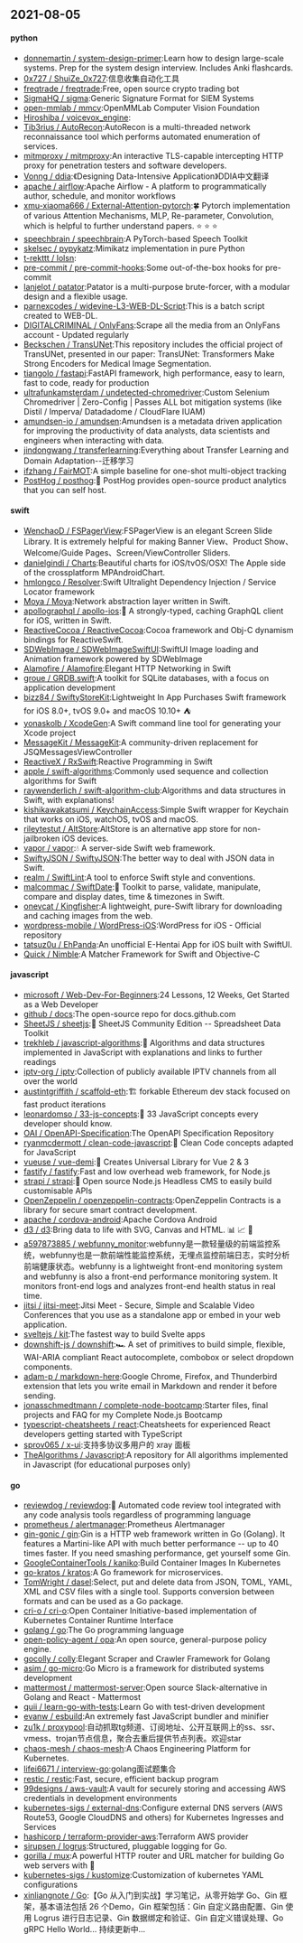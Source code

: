 ## 2021-08-05

#### python
* [donnemartin / system-design-primer](https://github.com/donnemartin/system-design-primer):Learn how to design large-scale systems. Prep for the system design interview. Includes Anki flashcards.
* [0x727 / ShuiZe_0x727](https://github.com/0x727/ShuiZe_0x727):信息收集自动化工具
* [freqtrade / freqtrade](https://github.com/freqtrade/freqtrade):Free, open source crypto trading bot
* [SigmaHQ / sigma](https://github.com/SigmaHQ/sigma):Generic Signature Format for SIEM Systems
* [open-mmlab / mmcv](https://github.com/open-mmlab/mmcv):OpenMMLab Computer Vision Foundation
* [Hiroshiba / voicevox_engine](https://github.com/Hiroshiba/voicevox_engine):
* [Tib3rius / AutoRecon](https://github.com/Tib3rius/AutoRecon):AutoRecon is a multi-threaded network reconnaissance tool which performs automated enumeration of services.
* [mitmproxy / mitmproxy](https://github.com/mitmproxy/mitmproxy):An interactive TLS-capable intercepting HTTP proxy for penetration testers and software developers.
* [Vonng / ddia](https://github.com/Vonng/ddia):《Designing Data-Intensive Application》DDIA中文翻译
* [apache / airflow](https://github.com/apache/airflow):Apache Airflow - A platform to programmatically author, schedule, and monitor workflows
* [xmu-xiaoma666 / External-Attention-pytorch](https://github.com/xmu-xiaoma666/External-Attention-pytorch):🍀
Pytorch implementation of various Attention Mechanisms, MLP, Re-parameter, Convolution, which is helpful to further understand papers.
⭐
⭐
⭐
* [speechbrain / speechbrain](https://github.com/speechbrain/speechbrain):A PyTorch-based Speech Toolkit
* [skelsec / pypykatz](https://github.com/skelsec/pypykatz):Mimikatz implementation in pure Python
* [t-rekttt / lolsn](https://github.com/t-rekttt/lolsn):
* [pre-commit / pre-commit-hooks](https://github.com/pre-commit/pre-commit-hooks):Some out-of-the-box hooks for pre-commit
* [lanjelot / patator](https://github.com/lanjelot/patator):Patator is a multi-purpose brute-forcer, with a modular design and a flexible usage.
* [parnexcodes / widevine-L3-WEB-DL-Script](https://github.com/parnexcodes/widevine-L3-WEB-DL-Script):This is a batch script created to WEB-DL.
* [DIGITALCRIMINAL / OnlyFans](https://github.com/DIGITALCRIMINAL/OnlyFans):Scrape all the media from an OnlyFans account - Updated regularly
* [Beckschen / TransUNet](https://github.com/Beckschen/TransUNet):This repository includes the official project of TransUNet, presented in our paper: TransUNet: Transformers Make Strong Encoders for Medical Image Segmentation.
* [tiangolo / fastapi](https://github.com/tiangolo/fastapi):FastAPI framework, high performance, easy to learn, fast to code, ready for production
* [ultrafunkamsterdam / undetected-chromedriver](https://github.com/ultrafunkamsterdam/undetected-chromedriver):Custom Selenium Chromedriver | Zero-Config | Passes ALL bot mitigation systems (like Distil / Imperva/ Datadadome / CloudFlare IUAM)
* [amundsen-io / amundsen](https://github.com/amundsen-io/amundsen):Amundsen is a metadata driven application for improving the productivity of data analysts, data scientists and engineers when interacting with data.
* [jindongwang / transferlearning](https://github.com/jindongwang/transferlearning):Everything about Transfer Learning and Domain Adaptation--迁移学习
* [ifzhang / FairMOT](https://github.com/ifzhang/FairMOT):A simple baseline for one-shot multi-object tracking
* [PostHog / posthog](https://github.com/PostHog/posthog):🦔
PostHog provides open-source product analytics that you can self host.

#### swift
* [WenchaoD / FSPagerView](https://github.com/WenchaoD/FSPagerView):FSPagerView is an elegant Screen Slide Library. It is extremely helpful for making Banner View、Product Show、Welcome/Guide Pages、Screen/ViewController Sliders.
* [danielgindi / Charts](https://github.com/danielgindi/Charts):Beautiful charts for iOS/tvOS/OSX! The Apple side of the crossplatform MPAndroidChart.
* [hmlongco / Resolver](https://github.com/hmlongco/Resolver):Swift Ultralight Dependency Injection / Service Locator framework
* [Moya / Moya](https://github.com/Moya/Moya):Network abstraction layer written in Swift.
* [apollographql / apollo-ios](https://github.com/apollographql/apollo-ios):📱
A strongly-typed, caching GraphQL client for iOS, written in Swift.
* [ReactiveCocoa / ReactiveCocoa](https://github.com/ReactiveCocoa/ReactiveCocoa):Cocoa framework and Obj-C dynamism bindings for ReactiveSwift.
* [SDWebImage / SDWebImageSwiftUI](https://github.com/SDWebImage/SDWebImageSwiftUI):SwiftUI Image loading and Animation framework powered by SDWebImage
* [Alamofire / Alamofire](https://github.com/Alamofire/Alamofire):Elegant HTTP Networking in Swift
* [groue / GRDB.swift](https://github.com/groue/GRDB.swift):A toolkit for SQLite databases, with a focus on application development
* [bizz84 / SwiftyStoreKit](https://github.com/bizz84/SwiftyStoreKit):Lightweight In App Purchases Swift framework for iOS 8.0+, tvOS 9.0+ and macOS 10.10+
⛺
* [yonaskolb / XcodeGen](https://github.com/yonaskolb/XcodeGen):A Swift command line tool for generating your Xcode project
* [MessageKit / MessageKit](https://github.com/MessageKit/MessageKit):A community-driven replacement for JSQMessagesViewController
* [ReactiveX / RxSwift](https://github.com/ReactiveX/RxSwift):Reactive Programming in Swift
* [apple / swift-algorithms](https://github.com/apple/swift-algorithms):Commonly used sequence and collection algorithms for Swift
* [raywenderlich / swift-algorithm-club](https://github.com/raywenderlich/swift-algorithm-club):Algorithms and data structures in Swift, with explanations!
* [kishikawakatsumi / KeychainAccess](https://github.com/kishikawakatsumi/KeychainAccess):Simple Swift wrapper for Keychain that works on iOS, watchOS, tvOS and macOS.
* [rileytestut / AltStore](https://github.com/rileytestut/AltStore):AltStore is an alternative app store for non-jailbroken iOS devices.
* [vapor / vapor](https://github.com/vapor/vapor):💧
A server-side Swift web framework.
* [SwiftyJSON / SwiftyJSON](https://github.com/SwiftyJSON/SwiftyJSON):The better way to deal with JSON data in Swift.
* [realm / SwiftLint](https://github.com/realm/SwiftLint):A tool to enforce Swift style and conventions.
* [malcommac / SwiftDate](https://github.com/malcommac/SwiftDate):🐔
Toolkit to parse, validate, manipulate, compare and display dates, time & timezones in Swift.
* [onevcat / Kingfisher](https://github.com/onevcat/Kingfisher):A lightweight, pure-Swift library for downloading and caching images from the web.
* [wordpress-mobile / WordPress-iOS](https://github.com/wordpress-mobile/WordPress-iOS):WordPress for iOS - Official repository
* [tatsuz0u / EhPanda](https://github.com/tatsuz0u/EhPanda):An unofficial E-Hentai App for iOS built with SwiftUI.
* [Quick / Nimble](https://github.com/Quick/Nimble):A Matcher Framework for Swift and Objective-C

#### javascript
* [microsoft / Web-Dev-For-Beginners](https://github.com/microsoft/Web-Dev-For-Beginners):24 Lessons, 12 Weeks, Get Started as a Web Developer
* [github / docs](https://github.com/github/docs):The open-source repo for docs.github.com
* [SheetJS / sheetjs](https://github.com/SheetJS/sheetjs):📗
SheetJS Community Edition -- Spreadsheet Data Toolkit
* [trekhleb / javascript-algorithms](https://github.com/trekhleb/javascript-algorithms):📝
Algorithms and data structures implemented in JavaScript with explanations and links to further readings
* [iptv-org / iptv](https://github.com/iptv-org/iptv):Collection of publicly available IPTV channels from all over the world
* [austintgriffith / scaffold-eth](https://github.com/austintgriffith/scaffold-eth):🏗
forkable Ethereum dev stack focused on fast product iterations
* [leonardomso / 33-js-concepts](https://github.com/leonardomso/33-js-concepts):📜
33 JavaScript concepts every developer should know.
* [OAI / OpenAPI-Specification](https://github.com/OAI/OpenAPI-Specification):The OpenAPI Specification Repository
* [ryanmcdermott / clean-code-javascript](https://github.com/ryanmcdermott/clean-code-javascript):🛁
Clean Code concepts adapted for JavaScript
* [vueuse / vue-demi](https://github.com/vueuse/vue-demi):🎩
Creates Universal Library for Vue 2 & 3
* [fastify / fastify](https://github.com/fastify/fastify):Fast and low overhead web framework, for Node.js
* [strapi / strapi](https://github.com/strapi/strapi):🚀
Open source Node.js Headless CMS to easily build customisable APIs
* [OpenZeppelin / openzeppelin-contracts](https://github.com/OpenZeppelin/openzeppelin-contracts):OpenZeppelin Contracts is a library for secure smart contract development.
* [apache / cordova-android](https://github.com/apache/cordova-android):Apache Cordova Android
* [d3 / d3](https://github.com/d3/d3):Bring data to life with SVG, Canvas and HTML.
📊
📈
🎉
* [a597873885 / webfunny_monitor](https://github.com/a597873885/webfunny_monitor):webfunny是一款轻量级的前端监控系统，webfunny也是一款前端性能监控系统，无埋点监控前端日志，实时分析前端健康状态。webfunny is a lightweight front-end monitoring system and webfunny is also a front-end performance monitoring system. It monitors front-end logs and analyzes front-end health status in real time.
* [jitsi / jitsi-meet](https://github.com/jitsi/jitsi-meet):Jitsi Meet - Secure, Simple and Scalable Video Conferences that you use as a standalone app or embed in your web application.
* [sveltejs / kit](https://github.com/sveltejs/kit):The fastest way to build Svelte apps
* [downshift-js / downshift](https://github.com/downshift-js/downshift):🏎
A set of primitives to build simple, flexible, WAI-ARIA compliant React autocomplete, combobox or select dropdown components.
* [adam-p / markdown-here](https://github.com/adam-p/markdown-here):Google Chrome, Firefox, and Thunderbird extension that lets you write email in Markdown and render it before sending.
* [jonasschmedtmann / complete-node-bootcamp](https://github.com/jonasschmedtmann/complete-node-bootcamp):Starter files, final projects and FAQ for my Complete Node.js Bootcamp
* [typescript-cheatsheets / react](https://github.com/typescript-cheatsheets/react):Cheatsheets for experienced React developers getting started with TypeScript
* [sprov065 / x-ui](https://github.com/sprov065/x-ui):支持多协议多用户的 xray 面板
* [TheAlgorithms / Javascript](https://github.com/TheAlgorithms/Javascript):A repository for All algorithms implemented in Javascript (for educational purposes only)

#### go
* [reviewdog / reviewdog](https://github.com/reviewdog/reviewdog):🐶
Automated code review tool integrated with any code analysis tools regardless of programming language
* [prometheus / alertmanager](https://github.com/prometheus/alertmanager):Prometheus Alertmanager
* [gin-gonic / gin](https://github.com/gin-gonic/gin):Gin is a HTTP web framework written in Go (Golang). It features a Martini-like API with much better performance -- up to 40 times faster. If you need smashing performance, get yourself some Gin.
* [GoogleContainerTools / kaniko](https://github.com/GoogleContainerTools/kaniko):Build Container Images In Kubernetes
* [go-kratos / kratos](https://github.com/go-kratos/kratos):A Go framework for microservices.
* [TomWright / dasel](https://github.com/TomWright/dasel):Select, put and delete data from JSON, TOML, YAML, XML and CSV files with a single tool. Supports conversion between formats and can be used as a Go package.
* [cri-o / cri-o](https://github.com/cri-o/cri-o):Open Container Initiative-based implementation of Kubernetes Container Runtime Interface
* [golang / go](https://github.com/golang/go):The Go programming language
* [open-policy-agent / opa](https://github.com/open-policy-agent/opa):An open source, general-purpose policy engine.
* [gocolly / colly](https://github.com/gocolly/colly):Elegant Scraper and Crawler Framework for Golang
* [asim / go-micro](https://github.com/asim/go-micro):Go Micro is a framework for distributed systems development
* [mattermost / mattermost-server](https://github.com/mattermost/mattermost-server):Open source Slack-alternative in Golang and React - Mattermost
* [quii / learn-go-with-tests](https://github.com/quii/learn-go-with-tests):Learn Go with test-driven development
* [evanw / esbuild](https://github.com/evanw/esbuild):An extremely fast JavaScript bundler and minifier
* [zu1k / proxypool](https://github.com/zu1k/proxypool):自动抓取tg频道、订阅地址、公开互联网上的ss、ssr、vmess、trojan节点信息，聚合去重后提供节点列表。欢迎star
* [chaos-mesh / chaos-mesh](https://github.com/chaos-mesh/chaos-mesh):A Chaos Engineering Platform for Kubernetes.
* [lifei6671 / interview-go](https://github.com/lifei6671/interview-go):golang面试题集合
* [restic / restic](https://github.com/restic/restic):Fast, secure, efficient backup program
* [99designs / aws-vault](https://github.com/99designs/aws-vault):A vault for securely storing and accessing AWS credentials in development environments
* [kubernetes-sigs / external-dns](https://github.com/kubernetes-sigs/external-dns):Configure external DNS servers (AWS Route53, Google CloudDNS and others) for Kubernetes Ingresses and Services
* [hashicorp / terraform-provider-aws](https://github.com/hashicorp/terraform-provider-aws):Terraform AWS provider
* [sirupsen / logrus](https://github.com/sirupsen/logrus):Structured, pluggable logging for Go.
* [gorilla / mux](https://github.com/gorilla/mux):A powerful HTTP router and URL matcher for building Go web servers with
🦍
* [kubernetes-sigs / kustomize](https://github.com/kubernetes-sigs/kustomize):Customization of kubernetes YAML configurations
* [xinliangnote / Go](https://github.com/xinliangnote/Go):【Go 从入门到实战】学习笔记，从零开始学 Go、Gin 框架，基本语法包括 26 个Demo，Gin 框架包括：Gin 自定义路由配置、Gin 使用 Logrus 进行日志记录、Gin 数据绑定和验证、Gin 自定义错误处理、Go gRPC Hello World... 持续更新中...
